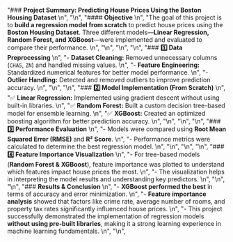 "### **Project Summary: Predicting House Prices Using the Boston Housing Dataset**  \n",
        "\n",
        "#### **Objective**  \n",
        "The goal of this project is to **build a regression model from scratch** to predict house prices using the **Boston Housing Dataset**. Three different models—**Linear Regression, Random Forest, and XGBoost**—were implemented and evaluated to compare their performance.  \n",
        "\n",
        "\n",
        "\n",
        "### **1️⃣ Data Preprocessing**  \n",
        "- **Dataset Cleaning:** Removed unnecessary columns (`CHAS`, `ZN`) and handled missing values.  \n",
        "- **Feature Engineering:** Standardized numerical features for better model performance.  \n",
        "- **Outlier Handling:** Detected and removed outliers to improve prediction accuracy.  \n",
        "\n",
        "\n",
        "### **2️⃣ Model Implementation (From Scratch)**  \n",
        "✅ **Linear Regression:** Implemented using gradient descent without using built-in libraries.  \n",
        "✅ **Random Forest:** Built a custom decision tree-based model for ensemble learning.  \n",
        "✅ **XGBoost:** Created an optimized boosting algorithm for better prediction accuracy.  \n",
        "\n",
        "\n",
        "\n",
        "### **3️⃣ Performance Evaluation**  \n",
        "- Models were compared using **Root Mean Squared Error (RMSE)** and **R² Score**.  \n",
        "- Performance metrics were calculated to determine the best regression model.  \n",
        "\n",
        "\n",
        "\n",
        "### **4️⃣ Feature Importance Visualization**  \n",
        "- For tree-based models (**Random Forest & XGBoost**), feature importance was plotted to understand which features impact house prices the most.  \n",
        "- The visualization helps in interpreting the model results and understanding key predictors.  \n",
        "\n",
        "\n",
        "### **Results & Conclusion**  \n",
        "- **XGBoost performed the best** in terms of accuracy and error minimization.  \n",
        "- **Feature importance analysis** showed that factors like crime rate, average number of rooms, and property tax rates significantly influenced house prices.  \n",
        "- This project successfully demonstrated the implementation of regression models **without using pre-built libraries**, making it a strong learning experience in machine learning fundamentals.  \n",
        "\n",
